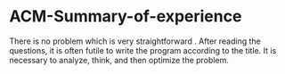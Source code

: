 # ACM-Summary-of-experience
There is no problem which is very straightforward . After reading the questions, it is often futile to write the program according to the title. It is necessary to analyze, think, and then optimize the problem.
